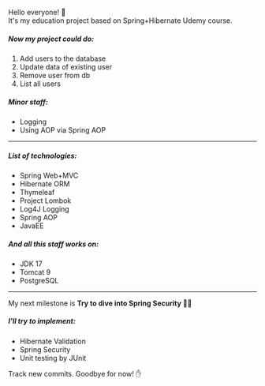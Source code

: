 Hello everyone! 👋   
It's my education project based on Spring+Hibernate Udemy course.

##### Now my project could do:

1. Add users to the database
2. Update data of existing user
3. Remove user from db
4. List all users

##### Minor staff:
- Logging
- Using AOP via Spring AOP

---
##### List of technologies:

- Spring Web+MVC
- Hibernate ORM
- Thymeleaf
- Project Lombok
- Log4J Logging
- Spring AOP
- JavaEE

##### And all this staff works on:

- JDK 17
- Tomcat 9
- PostgreSQL

---
My next milestone is **Try to dive into Spring Security 👮‍♂️**

##### I'll try to implement:

- Hibernate Validation
- Spring Security
- Unit testing by JUnit

Track new commits. Goodbye for now! ✋